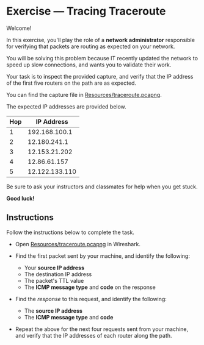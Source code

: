 # Exercise — Tracing Traceroute

Welcome!

In this exercise, you'll play the role of a **network administrator** responsible for verifying that packets are routing as expected on your network.

You will be solving this problem because IT recently updated the network to speed up slow connections, and wants you to validate their work.

Your task is to inspect the provided capture, and verify that the IP address of the first five routers on the path are as expected.

You can find the capture file in [Resources/traceroute.pcapng](../Resources/traceroute.pcapng).

The expected IP addresses are provided below.

| **Hop** | **IP Address** |
|---------|----------------|
| 1       | 192.168.100.1  |
| 2       | 12.180.241.1   |
| 3       | 12.153.21.202  |
| 4       | 12.86.61.157   |
| 5       | 12.122.133.110 |

Be sure to ask your instructors and classmates for help when you get stuck.

**Good luck!**

## Instructions
Follow the instructions below to complete the task.
- Open [Resources/traceroute.pcapng](../Resources/traceroute.pcapng) in Wireshark.

- Find the first packet sent by your machine, and identify the following:
  - Your **source IP address**
  - The destination IP address
  - The packet's TTL value
  - The **ICMP message type** and **code** on the response

- Find the _response_ to this request, and identify the following:
  - The **source IP address**
  - The **ICMP message type** and **code**


- Repeat the above for the next four requests sent from your machine, and verify that the IP addresses of each router along the path.
